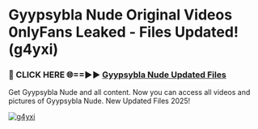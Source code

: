# Gyypsybla Nude Original Videos 0nlyFans Leaked - Files Updated! (g4yxi)

<h3>🔴 CLICK HERE 🌐==►► <a href="https://tinyurl.com/yc6ubb5a" rel="nofollow">Gyypsybla Nude Updated Files</a></h3>

Get Gyypsybla Nude and all content. Now you can access all videos and pictures of Gyypsybla Nude. New Updated Files 2025!

[![g4yxi](https://i.imgur.com/7eu0CRL.gif)](https://tinyurl.com/yc6ubb5a)
